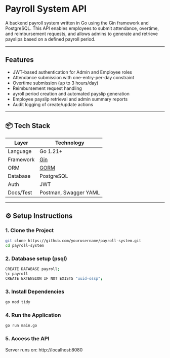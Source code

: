 # Payroll System API

A backend payroll system written in Go using the Gin framework and PostgreSQL. This API enables employees to submit attendance, overtime, and reimbursement requests, and allows admins to generate and retrieve payslips based on a defined payroll period.

---

## Features

- JWT-based authentication for Admin and Employee roles
- Attendance submission with one-entry-per-day constraint
- Overtime submission (up to 3 hours/day)
- Reimbursement request handling
- ayroll period creation and automated payslip generation
- Employee payslip retrieval and admin summary reports
- Audit logging of create/update actions


---

## 📦 Tech Stack

| Layer         | Technology            |
|---------------|------------------------|
| Language      | Go 1.21+               |
| Framework     | [Gin](https://github.com/gin-gonic/gin) |
| ORM           | [GORM](https://gorm.io) |
| Database      | PostgreSQL             |
| Auth          | JWT                    |
| Docs/Test     | Postman, Swagger YAML  |

---

## ⚙️ Setup Instructions

### 1. Clone the Project
```bash
git clone https://github.com/yourusername/payroll-system.git
cd payroll-system

```

### 2. Database setup (psql)
```bash
CREATE DATABASE payroll;
\c payroll
CREATE EXTENSION IF NOT EXISTS "uuid-ossp";
```

### 3. Install Dependencies
```bash
go mod tidy
```

### 4. Run the Application
```bash
go run main.go
```

### 5. Access the API
Server runs on: http://localhost:8080

